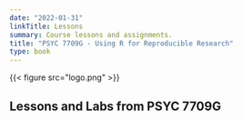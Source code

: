 ```yaml
---
date: "2022-01-31"
linkTitle: Lessons
summary: Course lessons and assignments.
title: "PSYC 7709G - Using R for Reproducible Research"
type: book
---
```


{{< figure src="logo.png" >}}

## Lessons and Labs from PSYC 7709G